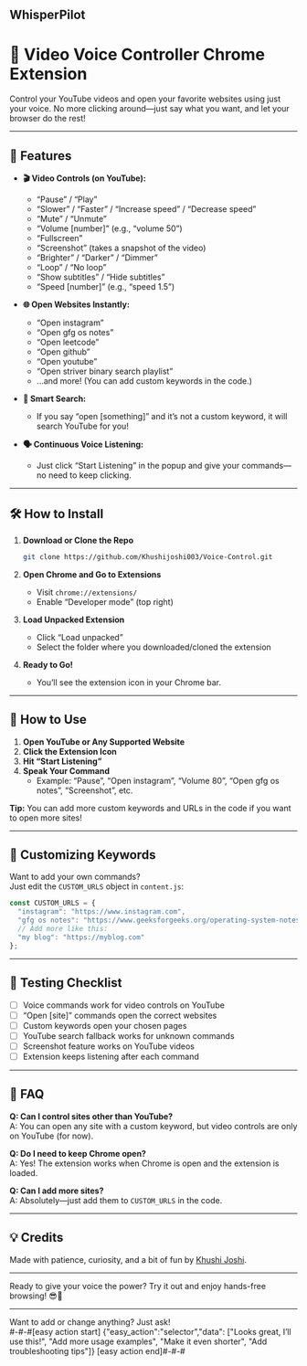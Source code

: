 WhisperPilot
---

# 🎤 Video Voice Controller Chrome Extension

Control your YouTube videos and open your favorite websites using just your voice. No more clicking around—just say what you want, and let your browser do the rest!

---

## 🚀 Features

- **🎬 Video Controls (on YouTube):**
  - “Pause” / “Play”
  - “Slower” / “Faster” / “Increase speed” / “Decrease speed”
  - “Mute” / “Unmute”
  - “Volume [number]” (e.g., “volume 50”)
  - “Fullscreen”
  - “Screenshot” (takes a snapshot of the video)
  - “Brighter” / “Darker” / “Dimmer”
  - “Loop” / “No loop”
  - “Show subtitles” / “Hide subtitles”
  - “Speed [number]” (e.g., “speed 1.5”)

- **🌐 Open Websites Instantly:**
  - “Open instagram”
  - “Open gfg os notes”
  - “Open leetcode”
  - “Open github”
  - “Open youtube”
  - “Open striver binary search playlist”
  - ...and more! (You can add custom keywords in the code.)

- **🔎 Smart Search:**
  - If you say “open [something]” and it’s not a custom keyword, it will search YouTube for you!

- **🗣️ Continuous Voice Listening:**
  - Just click “Start Listening” in the popup and give your commands—no need to keep clicking.

---

## 🛠️ How to Install

1. **Download or Clone the Repo**
   ```bash
   git clone https://github.com/Khushijoshi003/Voice-Control.git
   ```

2. **Open Chrome and Go to Extensions**
   - Visit `chrome://extensions/`
   - Enable “Developer mode” (top right)

3. **Load Unpacked Extension**
   - Click “Load unpacked”
   - Select the folder where you downloaded/cloned the extension

4. **Ready to Go!**
   - You’ll see the extension icon in your Chrome bar.

---

## 🤖 How to Use

1. **Open YouTube or Any Supported Website**
2. **Click the Extension Icon**
3. **Hit “Start Listening”**
4. **Speak Your Command**
   - Example: “Pause”, “Open instagram”, “Volume 80”, “Open gfg os notes”, “Screenshot”, etc.

**Tip:** You can add more custom keywords and URLs in the code if you want to open more sites!

---

## 📝 Customizing Keywords

Want to add your own commands?  
Just edit the `CUSTOM_URLS` object in `content.js`:

```js
const CUSTOM_URLS = {
  "instagram": "https://www.instagram.com",
  "gfg os notes": "https://www.geeksforgeeks.org/operating-system-notes-set-1-introduction/",
  // Add more like this:
  "my blog": "https://myblog.com"
};
```

---

## 🧪 Testing Checklist

- [ ] Voice commands work for video controls on YouTube
- [ ] “Open [site]” commands open the correct websites
- [ ] Custom keywords open your chosen pages
- [ ] YouTube search fallback works for unknown commands
- [ ] Screenshot feature works on YouTube videos
- [ ] Extension keeps listening after each command

---

## 🙋 FAQ

**Q: Can I control sites other than YouTube?**  
A: You can open any site with a custom keyword, but video controls are only on YouTube (for now).

**Q: Do I need to keep Chrome open?**  
A: Yes! The extension works when Chrome is open and the extension is loaded.

**Q: Can I add more sites?**  
A: Absolutely—just add them to `CUSTOM_URLS` in the code.

---

## 💡 Credits

Made with patience, curiosity, and a bit of fun by [Khushi Joshi](https://github.com/Khushijoshi003).

---

Ready to give your voice the power? Try it out and enjoy hands-free browsing! 😎🎤

---

Want to add or change anything? Just ask!  
#-#-#[easy action start]
{"easy_action":"selector","data": ["Looks great, I’ll use this!", "Add more usage examples", "Make it even shorter", "Add troubleshooting tips"]}
[easy action end]#-#-#
